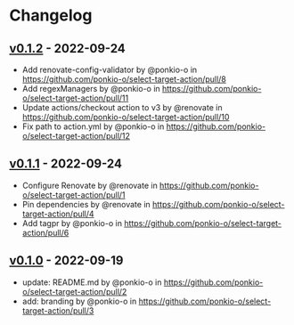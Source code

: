 # Changelog

## [v0.1.2](https://github.com/ponkio-o/select-target-action/compare/v0.1.1...v0.1.2) - 2022-09-24
- Add renovate-config-validator by @ponkio-o in https://github.com/ponkio-o/select-target-action/pull/8
- Add regexManagers by @ponkio-o in https://github.com/ponkio-o/select-target-action/pull/11
- Update actions/checkout action to v3 by @renovate in https://github.com/ponkio-o/select-target-action/pull/10
- Fix path to action.yml by @ponkio-o in https://github.com/ponkio-o/select-target-action/pull/12

## [v0.1.1](https://github.com/ponkio-o/select-target-action/compare/v0.1.0...v0.1.1) - 2022-09-24
- Configure Renovate by @renovate in https://github.com/ponkio-o/select-target-action/pull/1
- Pin dependencies by @renovate in https://github.com/ponkio-o/select-target-action/pull/4
- Add tagpr by @ponkio-o in https://github.com/ponkio-o/select-target-action/pull/6

## [v0.1.0](https://github.com/ponkio-o/select-target-action/commits/v0.1.0) - 2022-09-19
- update: README.md by @ponkio-o in https://github.com/ponkio-o/select-target-action/pull/2
- add: branding by @ponkio-o in https://github.com/ponkio-o/select-target-action/pull/3
